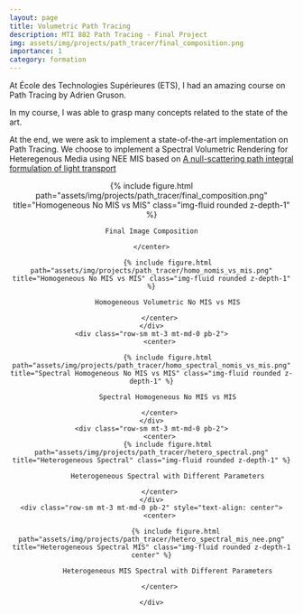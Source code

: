 ```yaml
---
layout: page
title: Volumetric Path Tracing
description: MTI 882 Path Tracing - Final Project
img: assets/img/projects/path_tracer/final_composition.png
importance: 1
category: formation
---
```


At École des Technologies Supérieures (ETS), I had an amazing course on Path Tracing by Adrien Gruson. 

In my course, I was able to grasp many concepts related to the state of the art. 

At the end, we were ask to implement a state-of-the-art implementation on Path Tracing. We choose to implement a Spectral Volumetric Rendering for Heteregenous Media using NEE MIS based on [A null-scattering path integral formulation of light transport](https://dl.acm.org/doi/pdf/10.1145/3306346.3323025)

<div class="row-sm mt-3 mt-md-0 pb-2">
    <center>
    {% include figure.html path="assets/img/projects/path_tracer/final_composition.png" title="Homogeneous No MIS vs MIS" class="img-fluid rounded z-depth-1" %}
    
    Final Image Composition

    </center>
</div>

<div class="row">
    <div class="row-sm mt-3 mt-md-0 pb-2">
        <center>

            {% include figure.html path="assets/img/projects/path_tracer/homo_nomis_vs_mis.png" title="Homogeneous No MIS vs MIS" class="img-fluid rounded z-depth-1" %}
            
            Homogeneous Volumetric No MIS vs MIS
        
        </center>
    </div>
    <div class="row-sm mt-3 mt-md-0 pb-2">
        <center>

            {% include figure.html path="assets/img/projects/path_tracer/homo_spectral_nomis_vs_mis.png" title="Spectral Homogeneous No MIS vs MIS" class="img-fluid rounded z-depth-1" %}

            Spectral Homogeneous No MIS vs MIS
        
        </center>
    </div>
    <div class="row-sm mt-3 mt-md-0 pb-2">
        <center>
            {% include figure.html path="assets/img/projects/path_tracer/hetero_spectral.png" title="Heterogeneous Spectral" class="img-fluid rounded z-depth-1" %}

            Heterogeneous Spectral with Different Parameters

        </center>
    </div>
    <div class="row-sm mt-3 mt-md-0 pb-2" style="text-align: center">
        <center>

                {% include figure.html path="assets/img/projects/path_tracer/hetero_spectral_mis_nee.png" title="Heterogeneous Spectral MIS" class="img-fluid rounded z-depth-1 center" %}

            Heterogeneous MIS Spectral with Different Parameters
            
        </center>

    </div>
</div>